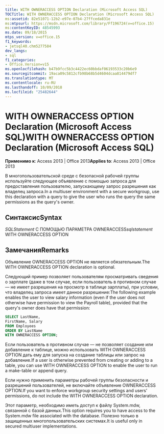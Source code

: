 ```yaml
---
title: WITH OWNERACCESS OPTION Declaration (Microsoft Access SQL)
TOCTitle: WITH OWNERACCESS OPTION Declaration (Microsoft Access SQL)
ms:assetid: 82e51071-12b2-e97e-07b4-27ffceda831e
ms:mtpsurl: https://msdn.microsoft.com/library/Ff196724(v=office.15)
ms:contentKeyID: 48545993
ms.date: 09/18/2015
mtps_version: v=office.15
f1_keywords:
- jetsql40.chm5277584
dev_langs:
- sql
f1_categories:
- Office.Version=v15
ms.openlocfilehash: b47b9fcc5b3c4422ec60bbdaf06193533c20b6e9
ms.sourcegitcommit: 19aca09c5812cfb98b68b5d4604dcaa814479df7
ms.translationtype: MT
ms.contentlocale: ru-RU
ms.lasthandoff: 10/09/2018
ms.locfileid: "25482644"
---
```

# <a name="with-owneraccess-option-declaration-microsoft-access-sql"></a><span data-ttu-id="bd5d5-102">WITH OWNERACCESS OPTION Declaration (Microsoft Access SQL)</span><span class="sxs-lookup"><span data-stu-id="bd5d5-102">WITH OWNERACCESS OPTION Declaration (Microsoft Access SQL)</span></span>


<span data-ttu-id="bd5d5-103">**Применимо к**: Access 2013 | Office 2013</span><span class="sxs-lookup"><span data-stu-id="bd5d5-103">**Applies to**: Access 2013 | Office 2013</span></span>

<span data-ttu-id="bd5d5-104">В многопользовательской среде с безопасной рабочей группы используйте следующее объявление с помощью запроса для предоставления пользователю, запускающему запрос разрешения как владелец запроса.</span><span class="sxs-lookup"><span data-stu-id="bd5d5-104">In a multiuser environment with a secure workgroup, use this declaration with a query to give the user who runs the query the same permissions as the query's owner.</span></span>

## <a name="syntax"></a><span data-ttu-id="bd5d5-105">Синтаксис</span><span class="sxs-lookup"><span data-stu-id="bd5d5-105">Syntax</span></span>

<span data-ttu-id="bd5d5-106">*SQLStatement* С ПОМОЩЬЮ ПАРАМЕТРА OWNERACCESS</span><span class="sxs-lookup"><span data-stu-id="bd5d5-106">*sqlstatement* WITH OWNERACCESS OPTION</span></span>

## <a name="remarks"></a><span data-ttu-id="bd5d5-107">Замечания</span><span class="sxs-lookup"><span data-stu-id="bd5d5-107">Remarks</span></span>

<span data-ttu-id="bd5d5-108">Объявление OWNERACCESS OPTION не является обязательным.</span><span class="sxs-lookup"><span data-stu-id="bd5d5-108">The WITH OWNERACCESS OPTION declaration is optional.</span></span>

<span data-ttu-id="bd5d5-109">Следующий пример позволяет пользователям просматривать сведения о зарплате (даже в том случае, если пользователь в противном случае — не имеет разрешения на просмотр в таблице зарплаты), при условии, что владелец запроса имеет данное разрешение:</span><span class="sxs-lookup"><span data-stu-id="bd5d5-109">The following example enables the user to view salary information (even if the user does not otherwise have permission to view the Payroll table), provided that the query's owner does have that permission:</span></span>

``` sql
SELECT LastName, 
FirstName, Salary
FROM Employees 
ORDER BY LastName 
WITH OWNERACCESS OPTION;
```

<span data-ttu-id="bd5d5-110">Если пользователь в противном случае — не позволяет создание или добавление к таблице, можно использовать WITH OWNERACCESS OPTION дать ему для запуска на создание таблицы или запрос на добавление.</span><span class="sxs-lookup"><span data-stu-id="bd5d5-110">If a user is otherwise prevented from creating or adding to a table, you can use WITH OWNERACCESS OPTION to enable the user to run a make-table or append query.</span></span>

<span data-ttu-id="bd5d5-111">Если нужно применить параметры рабочей группы безопасности и разрешений пользователей, не включайте объявление OWNERACCESS OPTION.</span><span class="sxs-lookup"><span data-stu-id="bd5d5-111">If you want to enforce workgroup security settings and users' permissions, do not include the WITH OWNERACCESS OPTION declaration.</span></span>

<span data-ttu-id="bd5d5-112">Этот параметр, необходимо иметь доступ к файлу System.mdw, связанной с базой данных.</span><span class="sxs-lookup"><span data-stu-id="bd5d5-112">This option requires you to have access to the System.mdw file associated with the database.</span></span> <span data-ttu-id="bd5d5-113">Полезно только в защищенных многопользовательских системах.</span><span class="sxs-lookup"><span data-stu-id="bd5d5-113">It is useful only in secured multiuser implementations.</span></span>

